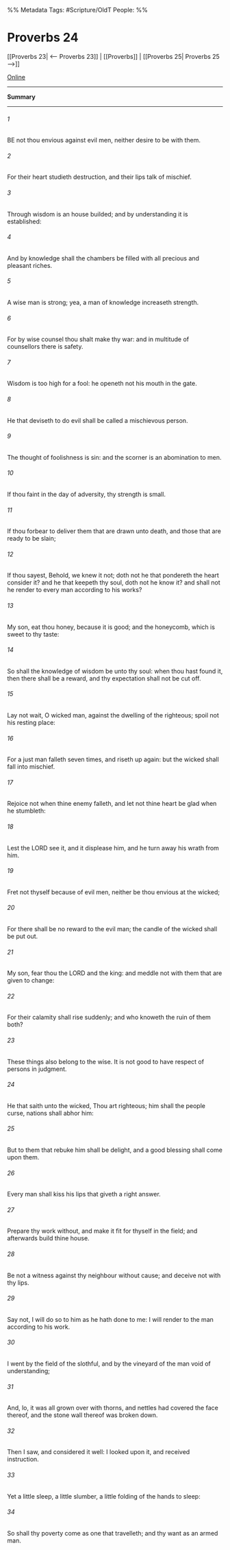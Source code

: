 

%% Metadata
Tags: #Scripture/OldT
People: 
%%
# Proverbs 24
[[Proverbs 23| <-- Proverbs 23]] | [[Proverbs]] | [[Proverbs 25| Proverbs 25 -->]]

[Online](https://churchofjesuschrist.org/study/scriptures/ot/prov/24?lang=eng)

---
__Summary__



---

###### 1
BE not thou envious against evil men, neither desire to be with them.
###### 2
For their heart studieth destruction, and their lips talk of mischief.
###### 3
Through wisdom is an house builded; and by understanding it is established:
###### 4
And by knowledge shall the chambers be filled with all precious and pleasant riches.
###### 5
A wise man is strong; yea, a man of knowledge increaseth strength.
###### 6
For by wise counsel thou shalt make thy war: and in multitude of counsellors there is safety.
###### 7
Wisdom is too high for a fool: he openeth not his mouth in the gate.
###### 8
He that deviseth to do evil shall be called a mischievous person.
###### 9
The thought of foolishness is sin: and the scorner is an abomination to men.
###### 10
If thou faint in the day of adversity, thy strength is small.
###### 11
If thou forbear to deliver them that are drawn unto death, and those that are ready to be slain;
###### 12
If thou sayest, Behold, we knew it not; doth not he that pondereth the heart consider it?  and he that keepeth thy soul, doth not he know it?  and shall not he render to every man according to his works?
###### 13
My son, eat thou honey, because it is good; and the honeycomb, which is sweet to thy taste:
###### 14
So shall the knowledge of wisdom be unto thy soul: when thou hast found it, then there shall be a reward, and thy expectation shall not be cut off.
###### 15
Lay not wait, O wicked man, against the dwelling of the righteous; spoil not his resting place:
###### 16
For a just man falleth seven times, and riseth up again: but the wicked shall fall into mischief.
###### 17
Rejoice not when thine enemy falleth, and let not thine heart be glad when he stumbleth:
###### 18
Lest the LORD see it, and it displease him, and he turn away his wrath from him.
###### 19
Fret not thyself because of evil men, neither be thou envious at the wicked;
###### 20
For there shall be no reward to the evil man; the candle of the wicked shall be put out.
###### 21
My son, fear thou the LORD and the king: and meddle not with them that are given to change:
###### 22
For their calamity shall rise suddenly; and who knoweth the ruin of them both?
###### 23
These things also belong to the wise.  It is not good to have respect of persons in judgment.
###### 24
He that saith unto the wicked, Thou art righteous; him shall the people curse, nations shall abhor him:
###### 25
But to them that rebuke him shall be delight, and a good blessing shall come upon them.
###### 26
Every man shall kiss his lips that giveth a right answer.
###### 27
Prepare thy work without, and make it fit for thyself in the field; and afterwards build thine house.
###### 28
Be not a witness against thy neighbour without cause; and deceive not with thy lips.
###### 29
Say not, I will do so to him as he hath done to me: I will render to the man according to his work.
###### 30
I went by the field of the slothful, and by the vineyard of the man void of understanding;
###### 31
And, lo, it was all grown over with thorns, and nettles had covered the face thereof, and the stone wall thereof was broken down.
###### 32
Then I saw, and considered it well: I looked upon it, and received instruction.
###### 33
Yet a little sleep, a little slumber, a little folding of the hands to sleep:
###### 34
So shall thy poverty come as one that travelleth; and thy want as an armed man.



